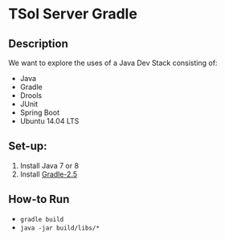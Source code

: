 # TSol Server Gradle

## Description
We want to explore the uses of a Java Dev Stack consisting of:
* Java
* Gradle
* Drools
* JUnit
* Spring Boot
* Ubuntu 14.04 LTS

## Set-up:
1. Install Java 7 or 8
2. Install [Gradle-2.5](http://exponential.io/blog/2015/03/30/install-gradle-on-ubuntu-linux/)

## How-to Run
* `gradle build`
* `java -jar build/libs/*`
